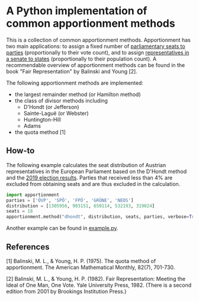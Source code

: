 # A Python implementation of common apportionment methods

This is a collection of common apportionment methods. Apportionment has two main applications: 
to assign a fixed number of [parliamentary seats to parties](https://en.wikipedia.org/wiki/Party-list_proportional_representation) (proportionally to their vote count), and to assign
[representatives in a senate to states](https://en.wikipedia.org/wiki/United_States_congressional_apportionment) (proportionally to their population count). 
A recommendable overview of apportionment methods can be found in the book "Fair Representation" by Balinski and Young [2].

The following apportionment methods are implemented:
* the largest remainder method (or Hamilton method)
* the class of divisor methods including
   - D'Hondt (or Jefferson)
   - Sainte-Laguë (or Webster)
   - Huntington-Hill
   - Adams
* the quota method [1]


## How-to

The following example calculates the seat distribution of Austrian representatives in the 
European Parliament based on the D'Hondt method and the [2019 election results](https://www.bmi.gv.at/412/Europawahlen/Europawahl_2019). Parties that received less than 4% are excluded from obtaining seats and are thus excluded in the calculation.

```python
import apportionment
parties = ['ÖVP', 'SPÖ', 'FPÖ', 'GRÜNE', 'NEOS']
distribution = [1305956, 903151, 650114, 532193, 319024]
seats = 18
apportionment.method("dhondt", distribution, seats, parties, verbose=True)
```

Another example can be found in [example.py](example.py).

## References

[1] Balinski, M. L., & Young, H. P. (1975). The quota method of apportionment. The American Mathematical Monthly, 82(7), 701-730.

[2] Balinski, M. L., & Young, H. P. (1982). Fair Representation: Meeting the Ideal of One Man, One Vote. Yale University Press, 1982. (There is a second edition from 2001 by Brookings Institution Press.)
